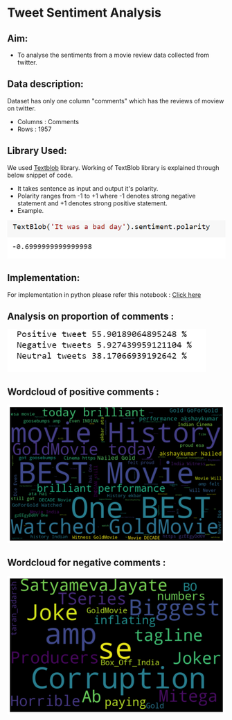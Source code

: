 # Tweet Sentiment Analysis

## Aim:
 - To analyse the sentiments from a movie review data collected from twitter. 
 
## Data description:
 Dataset has only one column "comments" which has the reviews of moview on twitter. 

 - Columns : Comments
 - Rows : 1957

## Library Used:
We used [Textblob](https://textblob.readthedocs.io/en/dev/) library. Working of TextBlob library is explained through below snippet of code.
- It takes sentence as input and output it's polarity. 
- Polarity ranges from -1 to +1 where -1 denotes strong negative statement and +1 denotes strong positive statement. 
- Example.

![](https://github.com/Noopuragr/Project/blob/master/Tweet%20Sentiment%20Analysis/textblob.PNG)

## Implementation:
For implementation in python please refer this notebook : [Click here](https://github.com/Noopuragr/Project/blob/master/Tweet%20Sentiment%20Analysis/sentiment_analysis.ipynb) 

## Analysis on proportion of comments : 
![](https://github.com/Noopuragr/Project/blob/master/Tweet%20Sentiment%20Analysis/proportion.PNG)

## Wordcloud of positive comments :
![](https://github.com/Noopuragr/Project/blob/master/Tweet%20Sentiment%20Analysis/positive.png)

## Wordcloud for negative comments : 
![](https://github.com/Noopuragr/Project/blob/master/Tweet%20Sentiment%20Analysis/negative.png)
